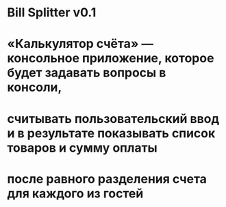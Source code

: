 # Bill Splitter v0.1
# «Калькулятор счёта» — консольное приложение, которое будет задавать вопросы в консоли,
# считывать пользовательский ввод и в результате показывать список товаров и сумму оплаты
# после равного разделения счета для каждого из гостей